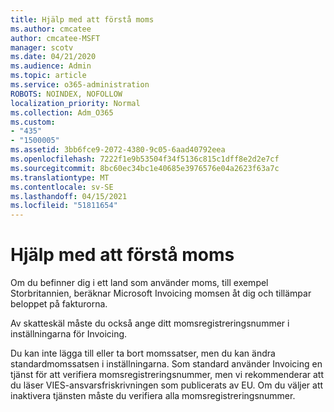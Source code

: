 ```yaml
---
title: Hjälp med att förstå moms
ms.author: cmcatee
author: cmcatee-MSFT
manager: scotv
ms.date: 04/21/2020
ms.audience: Admin
ms.topic: article
ms.service: o365-administration
ROBOTS: NOINDEX, NOFOLLOW
localization_priority: Normal
ms.collection: Adm_O365
ms.custom:
- "435"
- "1500005"
ms.assetid: 3bb6fce9-2072-4380-9c05-6aad40792eea
ms.openlocfilehash: 7222f1e9b53504f34f5136c815c1dff8e2d2e7cf
ms.sourcegitcommit: 8bc60ec34bc1e40685e3976576e04a2623f63a7c
ms.translationtype: MT
ms.contentlocale: sv-SE
ms.lasthandoff: 04/15/2021
ms.locfileid: "51811654"
---
```

# <a name="help-understanding-value-added-tax-vat"></a>Hjälp med att förstå moms

Om du befinner dig i ett land som använder moms, till exempel Storbritannien, beräknar Microsoft Invoicing momsen åt dig och tillämpar beloppet på fakturorna.
  
Av skatteskäl måste du också ange ditt momsregistreringsnummer i inställningarna för Invoicing.
  
Du kan inte lägga till eller ta bort momssatser, men du kan ändra standardmomssatsen i inställningarna. Som standard använder Invoicing en tjänst för att verifiera momsregistreringsnummer, men vi rekommenderar att du läser VIES-ansvarsfriskrivningen som publicerats av EU. [](https://go.microsoft.com/fwlink/?LinkID=841741) Om du väljer att inaktivera tjänsten måste du verifiera alla momsregistreringsnummer.
